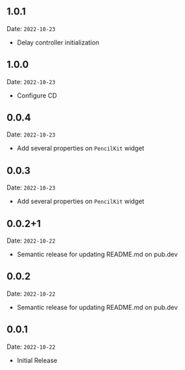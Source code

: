 ## 1.0.1

Date: `2022-10-23`

* Delay controller initialization

## 1.0.0

Date: `2022-10-23`

* Configure CD

## 0.0.4

Date: `2022-10-23`

* Add several properties on `PencilKit` widget

## 0.0.3

Date: `2022-10-23`

* Add several properties on `PencilKit` widget

## 0.0.2+1

Date: `2022-10-22`

* Semantic release for updating README.md on pub.dev

## 0.0.2

Date: `2022-10-22`

* Semantic release for updating README.md on pub.dev

## 0.0.1 

Date: `2022-10-22`

* Initial Release
